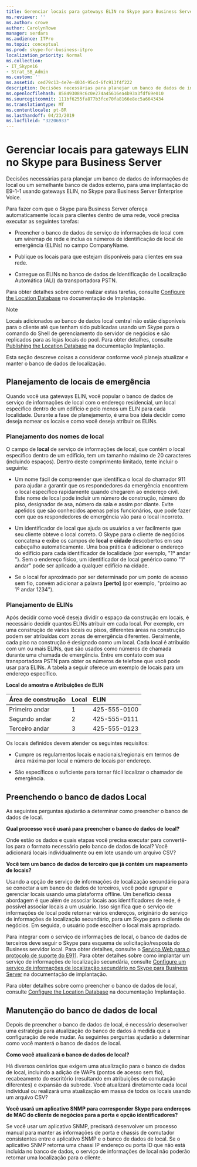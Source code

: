 ```yaml
---
title: Gerenciar locais para gateways ELIN no Skype para Business Server
ms.reviewer: ''
ms.author: crowe
author: CarolynRowe
manager: serdars
ms.audience: ITPro
ms.topic: conceptual
ms.prod: skype-for-business-itpro
localization_priority: Normal
ms.collection:
- IT_Skype16
- Strat_SB_Admin
ms.custom: ''
ms.assetid: ced79c13-4e7e-4034-95cd-6fc913f4f222
description: Decisões necessárias para planejar um banco de dados de informações de local ou um semelhante banco de dados externo, para uma implantação do E9-1-1 usando gateways ELIN, no Skype para Business Server Enterprise Voice.
ms.openlocfilehash: 858493089c6c0e274a45616ea4b93a3fdf69e010
ms.sourcegitcommit: 111bf6255fa877b3fce70fa8166e8ec5a6643434
ms.translationtype: MT
ms.contentlocale: pt-BR
ms.lasthandoff: 04/23/2019
ms.locfileid: "32206933"
---
```

# <a name="manage-locations-for-elin-gateways-in-skype-for-business-server"></a>Gerenciar locais para gateways ELIN no Skype para Business Server

Decisões necessárias para planejar um banco de dados de informações de local ou um semelhante banco de dados externo, para uma implantação do E9-1-1 usando gateways ELIN, no Skype para Business Server Enterprise Voice.

Para fazer com que o Skype para Business Server ofereça automaticamente locais para clientes dentro de uma rede, você precisa executar as seguintes tarefas:

- Preencher o banco de dados de serviço de informações de local com um wiremap de rede e inclua os números de identificação de local de emergência (ELINs) no campo CompanyName.

- Publique os locais para que estejam disponíveis para clientes em sua rede.

- Carregue os ELINs no banco de dados de Identificação de Localização Automática (ALI) da transportadora PSTN.

Para obter detalhes sobre como realizar estas tarefas, consulte [Configure the Location Database](https://technet.microsoft.com/library/8544be31-6958-47ef-b926-fdc80d56191c.aspx) na documentação de Implantação.

> [!NOTE]
> Locais adicionados ao banco de dados local central não estão disponíveis para o cliente até que tenham sido publicadas usando um Skype para o comando do Shell de gerenciamento do servidor de negócios e são replicados para as lojas locais do pool. Para obter detalhes, consulte [Publishing the Location Database](https://technet.microsoft.com/library/dd032b5b-df0e-4017-ac46-e17570c1ab1e.aspx) na documentação Implantação.

Esta seção descreve coisas a considerar conforme você planeja atualizar e manter o banco de dados de localização.

## <a name="planning-emergency-locations"></a>Planejamento de locais de emergência

Quando você usa gateways ELIN, você popular o banco de dados de serviço de informações de local com o endereço residencial, um local específico dentro de um edifício e pelo menos um ELIN para cada localidade. Durante a fase de planejamento, é uma boa ideia decidir como deseja nomear os locais e como você deseja atribuir os ELINs.

### <a name="planning-location-names"></a>Planejamento dos nomes de local

O campo de **local** de serviço de informações de local, que contém o local específico dentro de um edifício, tem um tamanho máximo de 20 caracteres (incluindo espaços). Dentro deste comprimento limitado, tente incluir o seguinte:

- Um nome fácil de compreender que identifica o local do chamador 911 para ajudar a garantir que os respondedores da emergência encontrem o local específico rapidamente quando chegarem ao endereço civil. Este nome de local pode incluir um número de construção, número do piso, designador de asa, número da sala e assim por diante. Evite apelidos que são conhecidos apenas pelos funcionários, que pode fazer com que os respondedores de emergência vão para o local incorreto.

- Um identificador de local que ajuda os usuários a ver facilmente que seu cliente obteve o local correto. O Skype para o cliente de negócios concatena e exibe os campos de **local** e **cidade** descobertos em seu cabeçalho automaticamente. Uma boa prática é adicionar o endereço do edifício para cada identificador de localidade (por exemplo, "1º andar <street number>"). Sem o endereço físico, um identificador de local genérico como "1° andar" pode ser aplicado a qualquer edifício na cidade.

- Se o local for aproximado por ser determinado por um ponto de acesso sem fio, convém adicionar a palavra **[perto]** (por exemplo, "próximo ao 1º andar 1234").

### <a name="planning-elins"></a>Planejamento de ELINs

Após decidir como você deseja dividir o espaço da construção em locais, é necessário decidir quantos ELINs atribuir em cada local. Por exemplo, em uma construção de vários locais ou pisos, diferentes áreas na construção podem ser atribuídas com zonas de emergência diferentes. Geralmente, cada piso na construção é designado como um local. Cada local é atribuído com um ou mais ELINs, que são usados como números de chamada durante uma chamada de emergência. Entre em contato com sua transportadora PSTN para obter os números de telefone que você pode usar para ELINs. A tabela a seguir oferece um exemplo de locais para um endereço específico.

**Local de amostra e Atribuições de ELIN**

|**Área de construção**|**Local**|**ELIN**|
|:-----|:-----|:-----|
|Primeiro andar  <br/> |1  <br/> |425-555-0100  <br/> |
|Segundo andar  <br/> |2  <br/> |425-555-0111  <br/> |
|Terceiro andar  <br/> |3  <br/> |425-555-0123  <br/> |

Os locais definidos devem atender os seguintes requisitos:

- Cumpre os regulamentos locais e nacionais/regionais em termos de área máxima por local e número de locais por endereço.

- São específicos o suficiente para tornar fácil localizar o chamador de emergência.

## <a name="populating-the-location-database"></a>Preenchendo o banco de dados Local

As seguintes perguntas ajudarão a determinar como preencher o banco de dados de local.

 **Qual processo você usará para preencher o banco de dados de local?**

Onde estão os dados e quais etapas você precisa executar para convertê-los para o formato necessário pelo banco de dados de local? Você adicionará locais individualmente ou em lote usando um arquivo CSV?

 **Você tem um banco de dados de terceiro que já contém um mapeamento de locais?**

Usando a opção de serviço de informações de localização secundário para se conectar a um banco de dados de terceiros, você pode agrupar e gerenciar locais usando uma plataforma offline. Um benefício dessa abordagem é que além de associar locais aos identificadores de rede, é possível associar locais a um usuário. Isso significa que o serviço de informações de local pode retornar vários endereços, originário do serviço de informações de localização secundário, para um Skype para o cliente de negócios. Em seguida, o usuário pode escolher o local mais apropriado.

Para integrar com o serviço de informações de local, o banco de dados de terceiros deve seguir o Skype para esquema de solicitação/resposta do Business servidor local. Para obter detalhes, consulte o [Serviço Web para o protocolo de suporte do E911](https://go.microsoft.com/fwlink/p/?linkid=213819). Para obter detalhes sobre como implantar um serviço de informações de localização secundária, consulte [Configure um serviço de informações de localização secundário no Skype para Business Server](../../deploy/deploy-enterprise-voice/secondary-location-information-service.md) na documentação de implantação.

Para obter detalhes sobre como preencher o banco de dados de local, consulte [Configure the Location Database](https://technet.microsoft.com/library/8544be31-6958-47ef-b926-fdc80d56191c.aspx) na documentação Implantação.

## <a name="maintaining-the-location-database"></a>Manutenção do banco de dados de local

Depois de preencher o banco de dados de local, é necessário desenvolver uma estratégia para atualização do banco de dados à medida que a configuração de rede mudar. As seguintes perguntas ajudarão a determinar como você manterá o banco de dados de local.

 **Como você atualizará o banco de dados de local?**

Há diversos cenários que exigem uma atualização para o banco de dados de local, incluindo a adição de WAPs (pontos de acesso sem fio), recabeamento do escritório (resultando em atribuições de comutação diferentes) e expansão da subrede. Você atualizará diretamente cada local individual ou realizará uma atualização em massa de todos os locais usando um arquivo CSV?

 **Você usará um aplicativo SNMP para corresponder Skype para endereços de MAC do cliente de negócios para a porta e opção identificadores?**

Se você usar um aplicativo SNMP, precisará desenvolver um processo manual para manter as informações de porta e chassis de comutador consistentes entre o aplicativo SNMP e o banco de dados de local. Se o aplicativo SNMP retorna uma chassi IP endereço ou porta ID que não está incluída no banco de dados, o serviço de informações de local não poderão retornar uma localização para o cliente.


